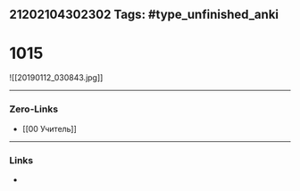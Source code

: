 21202104302302
Tags: #type_unfinished_anki 
---
# 1015

![[20190112_030843.jpg]]

---
### Zero-Links
- [[00 Учитель]]
---
### Links
-